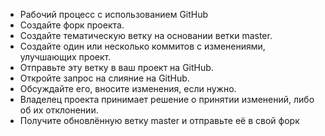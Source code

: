 * Рабочий процесс с использованием GitHub
* Создайте форк проекта.
* Создайте тематическую ветку на основании ветки master.
* Создайте один или несколько коммитов с изменениями, улучшающих проект.
* Отправьте эту ветку в ваш проект на GitHub.
* Откройте запрос на слияние на GitHub.
* Обсуждайте его, вносите изменения, если нужно.
* Владелец проекта принимает решение о принятии изменений, либо об их отклонении.
* Получите обновлённую ветку master и отправьте её в свой форк